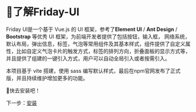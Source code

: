 # 🤨了解Friday-UI

Friday UI是一个基于 Vue.js 的 UI 框架，参考了**Element UI** / **Ant Design** / **Bootstrap** 等优秀 UI 框架，为前端开发者提供了包括按钮，输入框，
网络系统，默认布局，弹出信息，标签，气泡等常用组件及其基本样式，组件提供了自定义属性，比如自定义气泡卡片的触发方式，标签的排列方向，折叠面板的显示方式等，并且提供了组建的一键引入方式，用户可以自动全局引入或者按需引入。

本项目基于 vite 搭建，使用 sass 编写默认样式，最后在npm官网发布了正式版，并且持续维护增加更多的功能。

🙌快去安装吧！

下一步：[安装]('#/doc/install)